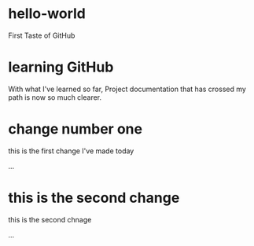 # hello-world
First Taste of GitHub

# learning GitHub
With what I've learned so far, Project documentation that has crossed my path is now so much clearer. 

# change number one
this is the first change I've made today

...

# this is the second change
this is the second chnage 

...